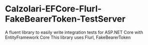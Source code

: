 # Calzolari-EFCore-Flurl-FakeBearerToken-TestServer

A fluent library to easily write integration tests for ASP.NET Core with EntityFramework Core
This library uses Flurl, FakeBearerToken
